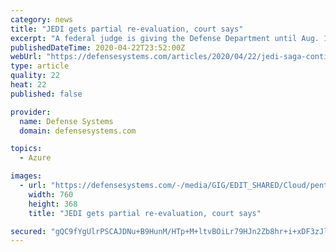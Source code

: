 ```yaml
---
category: news
title: "JEDI gets partial re-evaluation, court says"
excerpt: "A federal judge is giving the Defense Department until Aug. 17 to accept proposal revisions addressing storage pricing, effectively extending a nearly three-year-long drama over the potential $10 billion enterprise cloud contract."
publishedDateTime: 2020-04-22T23:52:00Z
webUrl: "https://defensesystems.com/articles/2020/04/22/jedi-saga-continues.aspx"
type: article
quality: 22
heat: 22
published: false

provider:
  name: Defense Systems
  domain: defensesystems.com

topics:
  - Azure

images:
  - url: "https://defensesystems.com/-/media/GIG/EDIT_SHARED/Cloud/pentagoncloud_0.jpg"
    width: 760
    height: 368
    title: "JEDI gets partial re-evaluation, court says"

secured: "gQC9fYgUlrPSCAJDNu+B9HunM/HTp+M+ltvBOiLr79HJn2Zb8hr+i+xDF3zJlXHkCh0Ql0q5ggZKoWk43aVobe4f9zt1hBfF4sCtAjkBBKukoh6oqMZM+YOcNBzWioN9NQNrUj3DLjiopBL3SbRSM1LCux+H0KsVtzyVD/NMBmx/2kiNLG6f5b8bjPLFhAAQ3DJkrRWfodbf+E2WL2j1V3SXh5Ni7TQuTpu0ziTYrMwiJWgSSaRCKAP8Nyma7E2wdBvNrBzfYlYwQv0sHX7kvoYMtcPcWmRO6a1RoN/zZj/GUJa72rqnLCb+VaYLNl+0;ZiValM678BVfXJToAfbl5g=="
---
```


